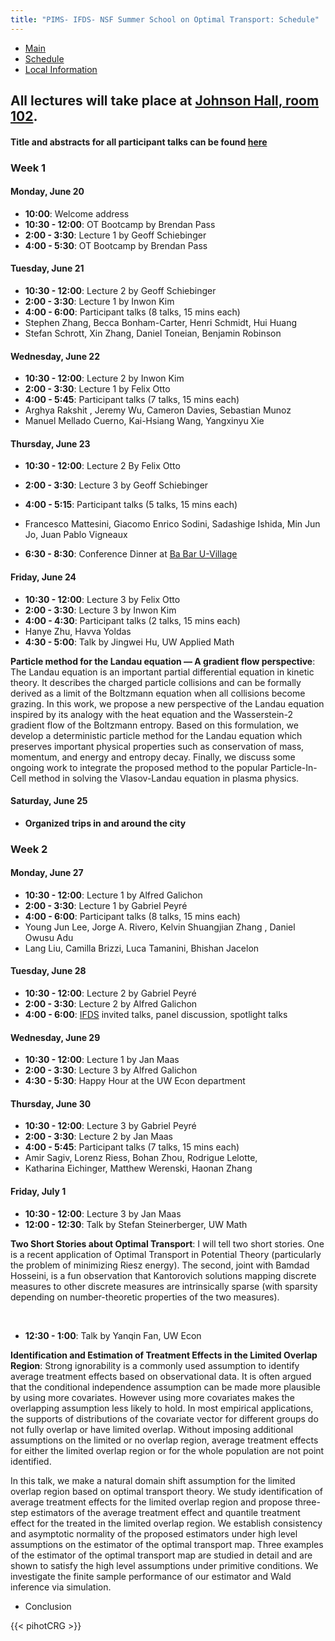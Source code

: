 ```yaml
---
title: "PIMS- IFDS- NSF Summer School on Optimal Transport: Schedule"
---
```


<ul class="nav nav-pills">
  <li class="nav-item">
    <a class="nav-link" aria-current="page" href="../">Main</a>
  </li>
  <li class="nav-item">
    <a class="nav-link active" href="#">Schedule</a>
  </li>
  <li class="nav-item">
    <a class="nav-link" href="../localinfo">Local Information</a>
  </li>
</ul>


## All lectures will take place at [Johnson Hall, room 102](http://uw.edu/maps/?jhn).

#### Title and abstracts for all participant talks can be found [here](participant-abstracts.pdf) 

### Week 1

#### Monday, June 20

  * **10:00**: Welcome address
  * **10:30 - 12:00**: OT Bootcamp by Brendan Pass
  * **2:00 - 3:30**: Lecture 1 by Geoff Schiebinger
  * **4:00 - 5:30**: OT Bootcamp by Brendan Pass

#### Tuesday, June 21
  
  * **10:30 - 12:00**: Lecture 2 by Geoff Schiebinger
  * **2:00 - 3:30**: Lecture 1 by Inwon Kim
  * **4:00 - 6:00**: Participant talks (8 talks, 15 mins each)
  * Stephen Zhang, Becca Bonham-Carter, Henri Schmidt, Hui Huang
  * Stefan Schrott, Xin Zhang, Daniel Toneian, Benjamin Robinson



#### Wednesday, June 22

  * **10:30 - 12:00**: Lecture 2 by Inwon Kim
  * **2:00 - 3:30**: Lecture 1 by Felix Otto
  * **4:00 - 5:45**: Participant talks (7 talks, 15 mins each)
  * Arghya Rakshit , Jeremy Wu, Cameron Davies, Sebastian Munoz
  * Manuel Mellado Cuerno, Kai-Hsiang Wang, Yangxinyu Xie 
   



#### Thursday, June 23

  * **10:30 - 12:00**: Lecture 2 By Felix Otto
  * **2:00 - 3:30**: Lecture 3 by Geoff Schiebinger
  * **4:00 - 5:15**: Participant talks (5 talks, 15 mins each)
  * Francesco Mattesini, Giacomo Enrico Sodini, Sadashige Ishida, Min Jun Jo, Juan Pablo Vigneaux 

  * **6:30 - 8:30**: Conference Dinner at [Ba Bar U-Village](https://goo.gl/maps/eYS1jjcUWxxUu6e26) 

#### Friday, June 24

  * **10:30 - 12:00**: Lecture 3 by Felix Otto
  * **2:00 - 3:30**: Lecture 3 by Inwon Kim
  * **4:00 - 4:30**: Participant talks (2 talks, 15 mins each)
  * Hanye Zhu, Havva Yoldas 
  * **4:30 - 5:00**: Talk by Jingwei Hu, UW Applied Math
  
**Particle method for the Landau equation — A gradient flow perspective**: The Landau equation is an important partial differential equation in kinetic theory. It describes the charged particle collisions and can be    formally derived as a limit of the Boltzmann equation when all collisions become grazing. In this work, we propose a new perspective of the Landau equation inspired by its analogy with the heat equation and the Wasserstein-2 gradient flow of the Boltzmann entropy. Based on this formulation, we develop a deterministic particle method for the Landau equation which preserves important physical properties such as conservation of mass, momentum, and energy and entropy decay. Finally, we discuss some ongoing work to integrate the proposed method to the popular Particle-In-Cell method in solving the Vlasov-Landau equation in plasma physics.


#### Saturday, June 25

  * **Organized trips in and around the city**


### Week 2

#### Monday, June 27
  
  * **10:30 - 12:00**: Lecture 1 by Alfred Galichon
  * **2:00 - 3:30**: Lecture 1 by Gabriel Peyré
  * **4:00 - 6:00**: Participant talks (8 talks, 15 mins each)
  * Young Jun Lee, Jorge A. Rivero, Kelvin Shuangjian Zhang , Daniel Owusu Adu
  * Lang Liu, Camilla Brizzi, Luca Tamanini, Bhishan Jacelon 
 

 
 

#### Tuesday, June 28
  
  * **10:30 - 12:00**: Lecture 2 by Gabriel Peyré
  * **2:00 - 3:30**: Lecture 2 by Alfred Galichon
  * **4:00 - 6:00**: [IFDS](https://ifds.info/) invited talks, panel discussion, spotlight talks

#### Wednesday, June 29
  
  * **10:30 - 12:00**: Lecture 1 by Jan Maas
  * **2:00 - 3:30**: Lecture 3 by Alfred Galichon
  * **4:30 - 5:30**: Happy Hour at the UW Econ department

#### Thursday, June 30
  
  * **10:30 - 12:00**: Lecture 3 by Gabriel Peyré
  * **2:00 - 3:30**: Lecture 2 by Jan Maas
  * **4:00 - 5:45**: Participant talks (7 talks, 15 mins each)
  * Amir Sagiv, Lorenz Riess, Bohan Zhou, Rodrigue Lelotte, 
  * Katharina Eichinger, Matthew Werenski, Haonan Zhang

  


#### Friday, July 1
  
  * **10:30 - 12:00**: Lecture 3 by Jan Maas
  * **12:00 - 12:30**: Talk by Stefan Steinerberger, UW Math

  **Two Short Stories about Optimal Transport**: I will tell two short stories. One is a recent
application of Optimal Transport in Potential Theory
(particularly the problem of minimizing Riesz energy).
The second, joint with Bamdad Hosseini, is a fun
observation that Kantorovich solutions mapping discrete
measures to other discrete measures are intrinsically
sparse (with sparsity depending on number-theoretic
properties of the two measures).
  
  
  <br>
  
  * **12:30 - 1:00**: Talk by Yanqin Fan, UW Econ

  **Identification and Estimation of Treatment Effects in the Limited Overlap Region**:  Strong ignorability is a commonly used assumption to identify average treatment effects based on observational data. It is often argued that the conditional independence assumption can be made more plausible by using more covariates. However using more covariates makes the overlapping assumption less likely to hold. In most empirical applications, the supports of distributions of the covariate vector for different groups do not fully overlap or have limited overlap. Without imposing additional assumptions on the limited or no overlap region, average treatment effects for either the limited overlap region or for the whole population are not point identified.  

In this talk, we make a natural domain shift assumption for the limited overlap region based on optimal transport theory. We study identification of average treatment effects for the limited overlap region and propose three-step estimators of the average treatment effect and quantile treatment effect for the treated in the limited overlap region. We establish consistency and asymptotic normality of the proposed estimators under high level assumptions on the estimator of the optimal transport map. Three examples of the estimator of the optimal transport map are studied in detail and are shown to satisfy the high level assumptions under primitive conditions. We investigate the finite sample performance of our estimator and Wald inference via simulation.
<br>

  * Conclusion

{{< pihotCRG >}}

